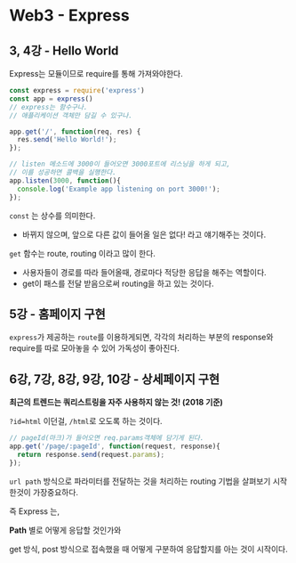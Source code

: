 # Web3 - Express

## 3, 4강 - Hello World

Express는 모듈이므로 require를 통해 가져와야한다.

```javascript
const express = require('express')
const app = express() 
// express는 함수구나.
// 애플리케이션 객체만 담길 수 있구나.

app.get('/', function(req, res) {
  res.send('Hello World!');
});

// listen 메소드에 3000이 들어오면 3000포트에 리스닝을 하게 되고, 
// 이를 성공하면 콜백을 실행한다.
app.listen(3000, function(){
  console.log('Example app listening on port 3000!');
});
```

`const` 는 상수를 의미한다.

- 바뀌지 않으며, 앞으로 다른 값이 들어올 일은 없다! 라고 얘기해주는 것이다.

`get` 함수는 route, routing 이라고 많이 한다.

- 사용자들이 경로를 따라 들어올때, 경로마다 적당한 응답을 해주는 역할이다.
- get이 패스를 전달 받음으로써 routing을 하고 있는 것이다.

## 5강 - 홈페이지 구현

`express`가 제공하는 `route`를 이용하게되면,  각각의 처리하는 부분의 response와 require를 따로 모아놓을 수 있어 가독성이 좋아진다. 

## 6강, 7강, 8강, 9강, 10강 - 상세페이지 구현

**최근의 트렌드는 쿼리스트링을 자주 사용하지 않는 것! (2018 기준)**

`?id=html` 이던걸, `/html`로 오도록 하는 것이다.

```javascript
// pageId(마크)가 들어오면 req.params객체에 담기게 된다. 
app.get('/page/:pageId', function(request, response){
  return response.send(request.params);
});
```

`url path` 방식으로 파라미터를 전달하는 것을 처리하는 routing 기법을 살펴보기 시작한것이 가장중요하다.

즉 Express 는,

**Path** 별로 어떻게 응답할 것인가와

get 방식, post 방식으로 접속했을 때 어떻게 구분하여 응답할지를 아는 것이 시작이다.